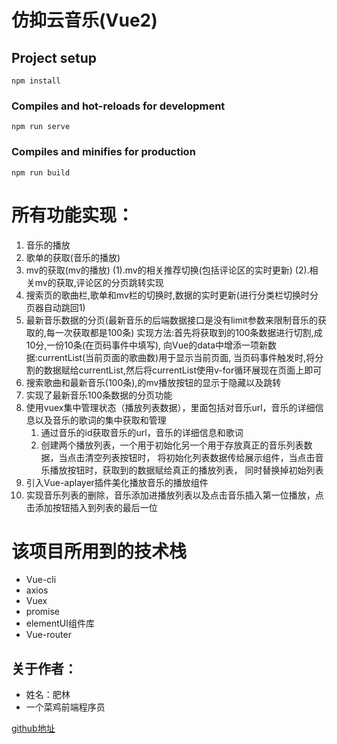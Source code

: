 # 仿抑云音乐(Vue2)

## Project setup

```
npm install
```

### Compiles and hot-reloads for development

```
npm run serve
```

### Compiles and minifies for production

```
npm run build
```

# 所有功能实现：

1. 音乐的播放
2. 歌单的获取(音乐的播放)
3. mv的获取(mv的播放)
   (1).mv的相关推荐切换(包括评论区的实时更新)
   (2).相关mv的获取,评论区的分页跳转实现
4. 搜索页的歌曲栏,歌单和mv栏的切换时,数据的实时更新(进行分类栏切换时分页器自动跳回1)
5. 最新音乐数据的分页(最新音乐的后端数据接口是没有limit参数来限制音乐的获取的,每一次获取都是100条)
   实现方法:首先将获取到的100条数据进行切割,成10分,一份10条(在页码事件中填写),
   	向Vue的data中增添一项新数据:currentList(当前页面的歌曲数)用于显示当前页面,
   	当页码事件触发时,将分割的数据赋给currentList,然后将currentList使用v-for循环展现在页面上即可
6. 搜索歌曲和最新音乐(100条),的mv播放按钮的显示于隐藏以及跳转
7. 实现了最新音乐100条数据的分页功能
8. 使用vuex集中管理状态（播放列表数据），里面包括对音乐url，音乐的详细信息以及音乐的歌词的集中获取和管理
   1. 通过音乐的id获取音乐的url，音乐的详细信息和歌词
   2. 创建两个播放列表，一个用于初始化另一个用于存放真正的音乐列表数据，当点击清空列表按钮时，
      将初始化列表数据传给展示组件，当点击音乐播放按钮时，获取到的数据赋给真正的播放列表，
      同时替换掉初始列表
9. 引入Vue-aplayer插件美化播放音乐的播放组件
10. 实现音乐列表的删除，音乐添加进播放列表以及点击音乐插入第一位播放，点击添加按钮插入到列表的最后一位

# 该项目所用到的技术栈

- Vue-cli
- axios
- Vuex
- promise
- elementUI组件库
- Vue-router



## 关于作者：

- 姓名：肥林
- 一个菜鸡前端程序员

[github地址]('https://github.com/Cheung-Pui-Lam')
